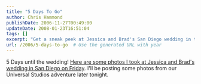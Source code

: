 ```yaml
---
title: "5 Days To Go"
author: Chris Hammond
publishDate: 2006-11-27T00:49:00
updateDate: 2008-01-23T16:51:04
tags: []
excerpt: "Get a sneak peek at Jessica and Brad's San Diego wedding in these stunning photos! Stay tuned for shots from their Universal Studios excursion."
url: /2006/5-days-to-go  # Use the generated URL with year
---
```

5 Days until the wedding! <A href="https://www.flickr.com/photos/chammond/sets/72157594391656868/" target=_blank>Here are some photos I took at Jessica and Brad's wedding in San Diego on Friday</A>. I'll be posting some photos from our Universal Studios adventure later tonight.

